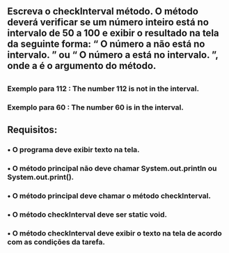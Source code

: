 ## Escreva o checkInterval método. O método deverá verificar se um número inteiro está no intervalo de 50 a 100 e exibir o resultado na tela da seguinte forma: “ O número a não está no intervalo. ” ou “ O número a está no intervalo. ”, onde a é o argumento do método.
##
### Exemplo para 112 : The number 112 is not in the interval.

### Exemplo para 60 : The number 60 is in the interval.
##
## Requisitos:
### •	O programa deve exibir texto na tela.

### •	O método principal não deve chamar System.out.println ou System.out.print().

### •	O método principal deve chamar o método checkInterval.

### •	O método checkInterval deve ser static void.

### •	O método checkInterval deve exibir o texto na tela de acordo com as condições da tarefa.